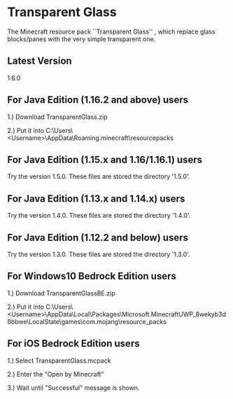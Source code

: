 # Transparent Glass
The Minecraft resource pack ``Transparent Glass'' , which replace glass blocks/panes with the very simple transparent one.

## Latest Version
1.6.0

## For Java Edition (1.16.2 and above) users
1.) Download TransparentGlass.zip

2.) Put it into C:\Users\\\<Username\>\AppData\Roaming\.minecraft\resourcepacks

## For Java Edition (1.15.x and 1.16/1.16.1) users
Try the version 1.5.0. These files are stored the directory '1.5.0'.

## For Java Edition (1.13.x and 1.14.x) users
Try the version 1.4.0. These files are stored the directory '1.4.0'.

## For Java Edition (1.12.2 and below) users
Try the version 1.3.0. These files are stored the directory '1.3.0'.

## For Windows10 Bedrock Edition users
1.) Download TransparentGlassBE.zip

2.) Put it into C:\Users\\\<Username\>\AppData\Local\Packages\Microsoft.MinecraftUWP_8wekyb3d8bbwe\LocalState\games\com.mojang\resource_packs

## For iOS Bedrock Edition users
1.) Select TransparentGlass.mcpack

2.) Enter the "Open by Minecraft"

3.) Wait until "Successful" message is shown.
